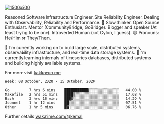 [![1500x500](https://user-images.githubusercontent.com/536449/87228151-7d711200-c39f-11ea-9cd5-a511464c430f.jpeg "Kemal Akkoyun")](https://github.com/kakkoyun)

<!--
**kakkoyun/kakkoyun** is a ✨ _special_ ✨ repository because its `README.md` (this file) appears on your GitHub profile.

Here are some ideas to get you started:

- 🔭 I’m currently working on ...
- 🌱 I’m currently learning ...
- 👯 I’m looking to collaborate on ...
- 🤔 I’m looking for help with ...
- 💬 Ask me about ...
- 📫 How to reach me: ...
- 😄 Pronouns: ...
- ⚡ Fun fact: ...
 
<img src="https://github-readme-stats.vercel.app/api?username=kakkoyun&show_icons=true&count_private=true&theme=gotham" alt="Stats" />
![kakkoyun's wakatime stats](https://github-readme-stats.vercel.app/api/wakatime?username=kemal&theme=gotham)

<img align="center" src="https://github-readme-stats.vercel.app/api?username=kakkoyun&show_icons=true&count_private=true&theme=gotham&layout=compact" />
<img align="center" src="https://github-readme-stats.vercel.app/api/wakatime?username=kemal&theme=gotham&layout=compact" />

-->


Reasoned Software Infrastructure Engineer. Site Reliability Engineer. Dealing with Observability, Reliability and Performance. 
🤔 Slow thinker. Open Source Enthusiast. Mentor (CommunityBridge, GoBridge). Blogger and speaker (At least trying to be one). 
Introverted Human (not Cylon, I guess). 😄 Pronouns: He/Him or They/Them.

🔭 I’m currently working on to build large scale, distributed systems, observability infrastructure, and real-time data storage systems.
🌱 I’m currently learning internals of timeseries databases, distributed systems and building highly available systems.

For more visit [kakkoyun.me](https://kakkoyun.me)

<!--START_SECTION:waka-->
```text
Week: 08 October, 2020 - 15 October, 2020

Go         7 hrs 6 mins    ███████████░░░░░░░░░░░░░░   44.00 % 
Makefile   2 hrs 51 mins   ████▒░░░░░░░░░░░░░░░░░░░░   17.68 % 
Bash       2 hrs 18 mins   ███▓░░░░░░░░░░░░░░░░░░░░░   14.29 % 
Jsonnet    1 hr 12 mins    ██░░░░░░░░░░░░░░░░░░░░░░░   07.51 % 
Other      1 hr 5 mins     █▓░░░░░░░░░░░░░░░░░░░░░░░   06.76 % 
```
<!--END_SECTION:waka-->

Further details [wakatime.com/@kemal](https://wakatime.com/@kemal)
